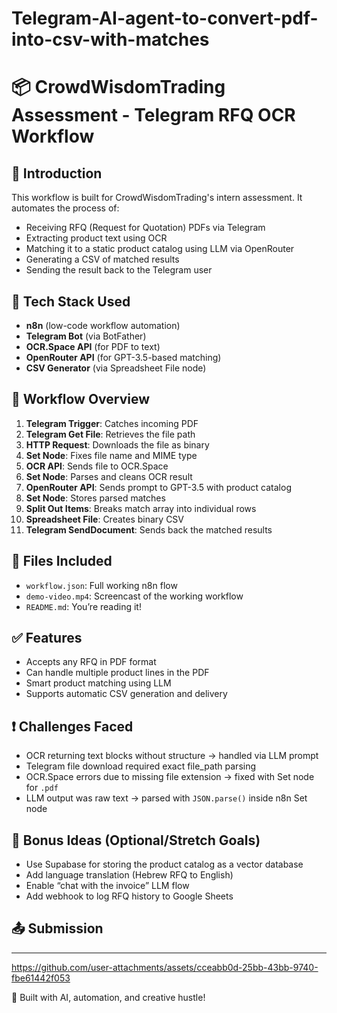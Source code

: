 # Telegram-AI-agent-to-convert-pdf-into-csv-with-matches
# 📦 CrowdWisdomTrading Assessment - Telegram RFQ OCR Workflow

## 👋 Introduction
This workflow is built for CrowdWisdomTrading's intern assessment. It automates the process of:

- Receiving RFQ (Request for Quotation) PDFs via Telegram
- Extracting product text using OCR
- Matching it to a static product catalog using LLM via OpenRouter
- Generating a CSV of matched results
- Sending the result back to the Telegram user

## 🧠 Tech Stack Used
- **n8n** (low-code workflow automation)
- **Telegram Bot** (via BotFather)
- **OCR.Space API** (for PDF to text)
- **OpenRouter API** (for GPT-3.5-based matching)
- **CSV Generator** (via Spreadsheet File node)

## 🔁 Workflow Overview

1. **Telegram Trigger**: Catches incoming PDF
2. **Telegram Get File**: Retrieves the file path
3. **HTTP Request**: Downloads the file as binary
4. **Set Node**: Fixes file name and MIME type
5. **OCR API**: Sends file to OCR.Space
6. **Set Node**: Parses and cleans OCR result
7. **OpenRouter API**: Sends prompt to GPT-3.5 with product catalog
8. **Set Node**: Stores parsed matches
9. **Split Out Items**: Breaks match array into individual rows
10. **Spreadsheet File**: Creates binary CSV
11. **Telegram SendDocument**: Sends back the matched results

## 📁 Files Included
- `workflow.json`: Full working n8n flow
- `demo-video.mp4`: Screencast of the working workflow
- `README.md`: You’re reading it!

## ✅ Features
- Accepts any RFQ in PDF format
- Can handle multiple product lines in the PDF
- Smart product matching using LLM
- Supports automatic CSV generation and delivery

## ❗ Challenges Faced
- OCR returning text blocks without structure → handled via LLM prompt
- Telegram file download required exact file_path parsing
- OCR.Space errors due to missing file extension → fixed with Set node for `.pdf`
- LLM output was raw text → parsed with `JSON.parse()` inside n8n Set node

## 🎁 Bonus Ideas (Optional/Stretch Goals)
- Use Supabase for storing the product catalog as a vector database
- Add language translation (Hebrew RFQ to English)
- Enable “chat with the invoice” LLM flow
- Add webhook to log RFQ history to Google Sheets

## 📤 Submission

---

https://github.com/user-attachments/assets/cceabb0d-25bb-43bb-9740-fbe61442f053


🧠 Built with AI, automation, and creative hustle!


